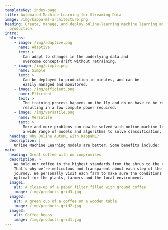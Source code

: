 ```yaml
---
templateKey: index-page
title: Automated Machine Learning for Streaming Data
image: /img/kappa-ml-architecture.png
heading: Create, manage, and deploy online-learning machine learning models in
  production.
intro:
  blurbs:
    - image: /img/adaptive.png
      name: Adaptive
      text: >
        Can adapt to changes in the underlying data and
        overcome concept-drift without retraining.
    - image: /img/simple.png
      name: Simple
      text: >
        Can be deployed to production in minutes, and can be
        easily managed and monitored. 
    - image: /img/efficient.png
      name: Efficient
      text: >
        The training process happens on the fly and do no have to be retrained,
        resulting in a low compute power required.
    - image: /img/versatile.png
      name: Versatile
      text: >
        More and more problems can now be solved with online machine learning. KappaML offers
        a wide range of models and algorithms to solve classification, regression, and recommendation problems.
  heading: Why Online AutoML with KappaML?
  description: |
    Online Machine Learning models are better. Some benefits include:
main:
  heading: Great coffee with no compromises
  description: >
    We hold our coffee to the highest standards from the shrub to the cup.
    That’s why we’re meticulous and transparent about each step of the coffee’s
    journey. We personally visit each farm to make sure the conditions are
    optimal for the plants, farmers and the local environment.
  image1:
    alt: A close-up of a paper filter filled with ground coffee
    image: /img/products-grid3.jpg
  image2:
    alt: A green cup of a coffee on a wooden table
    image: /img/products-grid2.jpg
  image3:
    alt: Coffee beans
    image: /img/products-grid1.jpg
---
```

